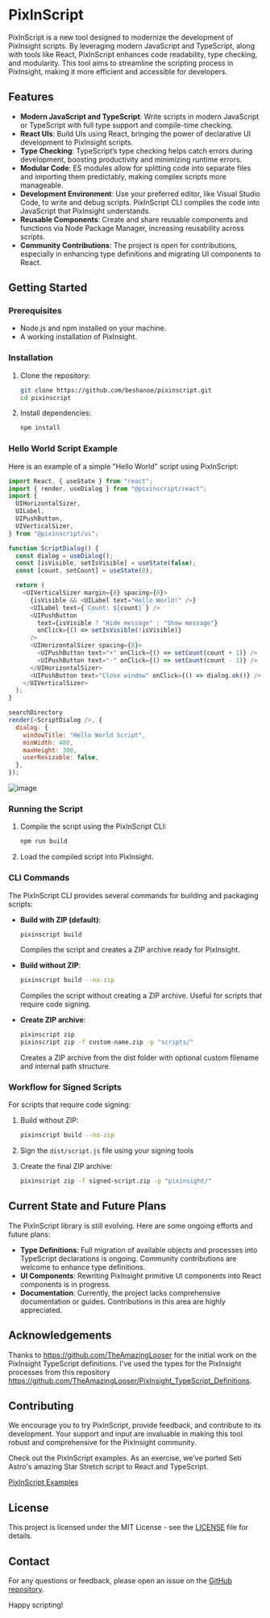 # PixInScript

PixInScript is a new tool designed to modernize the development of PixInsight scripts. By leveraging modern JavaScript and TypeScript, along with tools like React, PixInScript enhances code readability, type checking, and modularity. This tool aims to streamline the scripting process in PixInsight, making it more efficient and accessible for developers.

## Features

- **Modern JavaScript and TypeScript**: Write scripts in modern JavaScript or TypeScript with full type support and compile-time checking.
- **React UIs**: Build UIs using React, bringing the power of declarative UI development to PixInsight scripts.
- **Type Checking**: TypeScript’s type checking helps catch errors during development, boosting productivity and minimizing runtime errors.
- **Modular Code**: ES modules allow for splitting code into separate files and importing them predictably, making complex scripts more manageable.
- **Development Environment**: Use your preferred editor, like Visual Studio Code, to write and debug scripts. PixInScript CLI compiles the code into JavaScript that PixInsight understands.
- **Reusable Components**: Create and share reusable components and functions via Node Package Manager, increasing reusability across scripts.
- **Community Contributions**: The project is open for contributions, especially in enhancing type definitions and migrating UI components to React.

## Getting Started

### Prerequisites

- Node.js and npm installed on your machine.
- A working installation of PixInsight.

### Installation

1. Clone the repository:
    ```sh
    git clone https://github.com/beshanoe/pixinscript.git
    cd pixinscript
    ```

2. Install dependencies:
    ```sh
    npm install
    ```

### Hello World Script Example

Here is an example of a simple "Hello World" script using PixInScript:

```javascript
import React, { useState } from "react";
import { render, useDialog } from "@pixinscript/react";
import {
  UIHorizontalSizer,
  UILabel,
  UIPushButton,
  UIVerticalSizer,
} from "@pixinscript/ui";

function ScriptDialog() {
  const dialog = useDialog();
  const [isVisible, setIsVisible] = useState(false);
  const [count, setCount] = useState(0);

  return (
    <UIVerticalSizer margin={8} spacing={8}>
      {isVisible && <UILabel text="Hello World!" />}
      <UILabel text={`Count: ${count}`} />
      <UIPushButton
        text={isVisible ? "Hide message" : "Show message"}
        onClick={() => setIsVisible(!isVisible)}
      />
      <UIHorizontalSizer spacing={8}>
        <UIPushButton text="+" onClick={() => setCount(count + 1)} />
        <UIPushButton text="-" onClick={() => setCount(count - 1)} />
      </UIHorizontalSizer>
      <UIPushButton text="Close window" onClick={() => dialog.ok()} />
    </UIVerticalSizer>
  );
}

searchDirectory
render(<ScriptDialog />, {
  dialog: {
    windowTitle: "Hello World Script",
    minWidth: 400,
    maxHeight: 300,
    userResizable: false,
  },
});
```

![image](https://github.com/user-attachments/assets/f49cae24-e017-4b62-8a56-928d59e02caf)


### Running the Script

1. Compile the script using the PixInScript CLI:
    ```sh
    npm run build
    ```

2. Load the compiled script into PixInsight.

### CLI Commands

The PixInScript CLI provides several commands for building and packaging scripts:

- **Build with ZIP (default)**:
    ```sh
    pixinscript build
    ```
    Compiles the script and creates a ZIP archive ready for PixInsight.

- **Build without ZIP**:
    ```sh
    pixinscript build --no-zip
    ```
    Compiles the script without creating a ZIP archive. Useful for scripts that require code signing.

- **Create ZIP archive**:
    ```sh
    pixinscript zip
    pixinscript zip -f custom-name.zip -p "scripts/"
    ```
    Creates a ZIP archive from the dist folder with optional custom filename and internal path structure.

### Workflow for Signed Scripts

For scripts that require code signing:

1. Build without ZIP:
    ```sh
    pixinscript build --no-zip
    ```

2. Sign the `dist/script.js` file using your signing tools

3. Create the final ZIP archive:
    ```sh
    pixinscript zip -f signed-script.zip -p "pixinsight/"
    ```

## Current State and Future Plans

The PixInScript library is still evolving. Here are some ongoing efforts and future plans:

- **Type Definitions**: Full migration of available objects and processes into TypeScript declarations is ongoing. Community contributions are welcome to enhance type definitions.
- **UI Components**: Rewriting PixInsight primitive UI components into React components is in progress.
- **Documentation**: Currently, the project lacks comprehensive documentation or guides. Contributions in this area are highly appreciated.

## Acknowledgements

Thanks to https://github.com/TheAmazingLooser for the initial work on the PixInsight TypeScript definitions. I've used the types for the PixInsight processes from this repository https://github.com/TheAmazingLooser/PixInsight_TypeScript_Definitions.

## Contributing

We encourage you to try PixInScript, provide feedback, and contribute to its development. Your support and input are invaluable in making this tool robust and comprehensive for the PixInsight community.

Check out the PixInScript examples. As an exercise, we've ported Seti Astro's amazing Star Stretch script to React and TypeScript.

[PixInScript Examples](https://github.com/beshanoe/pixinscript/tree/master/examples)

## License

This project is licensed under the MIT License - see the [LICENSE](LICENSE) file for details.

## Contact

For any questions or feedback, please open an issue on the [GitHub repository](https://github.com/beshanoe/pixinscript).

Happy scripting!
